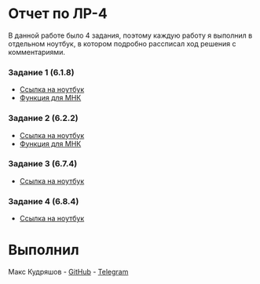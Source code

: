 # Отчет по ЛР-4

В данной работе было 4 задания, поэтому каждую работу я выполнил в отдельном ноутбук, в котором подробно рассписал ход решения с комментариями.

### Задание 1 (6.1.8)

- [Ссылка на ноутбук](6.1.8.ipynb)
- [Функция для МНК](mnk.py)

### Задание 2 (6.2.2)

- [Ссылка на ноутбук](6.2.2.ipynb)
- [Функция для МНК](mnk.py)

### Задание 3 (6.7.4)

- [Ссылка на ноутбук](6.7.4.ipynb)

### Задание 4 (6.8.4)

- [Ссылка на ноутбук](6.8.4.ipynb)

# Выполнил

Макс Кудряшов - [GitHub](https://github.com/kudrmax/) - [Telegram](https://t.me/kudrmax)